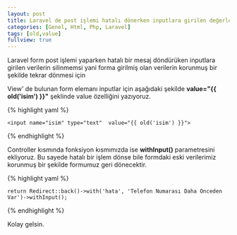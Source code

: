 ```yaml
---
layout: post
title: Laravel de post işlemi hatalı dönerken inputlara girilen değerlerin silinmemesi
categories: [Genel, Html, Php, Laravel]
tags: [old,value]
fullview: true
---
```


Laravel form post işlemi yaparken hatalı bir mesaj döndürüken inputlara girilen verilerin silinmemsi yani forma
girilmiş olan verilerin korunmuş bir şekilde tekrar dönmesi için 

View' de bulunan form elemanı inputlar için aşağıdaki şekilde **value="{{ old('isim') }}"** şeklinde value özelliğini yazıyoruz.

{% highlight yaml %}

    <input name="isim" type="text"  value="{{ old('isim') }}">

{% endhighlight %}

Controller kısmında fonksiyon kısmımızda ise **withInput()** parametresini ekliyoruz. Bu sayede hatalı bir işlem dönse bile formdaki eski
verilerimiz korunmuş bir şekilde formumuz geri dönecektir.

{% highlight yaml %}

    return Redirect::back()->with('hata', 'Telefon Numarası Daha Önceden Var')->withInput();

{% endhighlight %}


Kolay gelsin.

